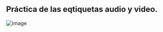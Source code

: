 ## Práctica de las eqtiquetas audio y video.
![image](https://github.com/user-attachments/assets/03f42e67-6d9c-4459-a161-a933b056739b)
